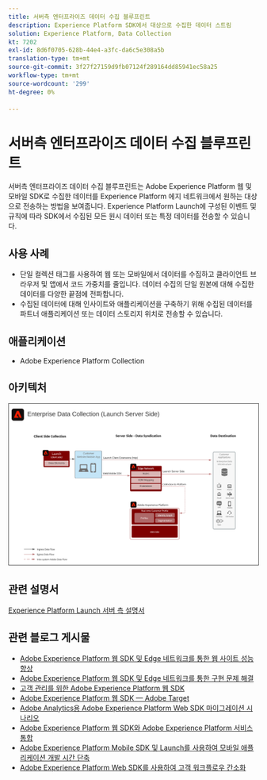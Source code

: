 ```yaml
---
title: 서버측 엔터프라이즈 데이터 수집 블루프린트
description: Experience Platform SDK에서 대상으로 수집한 데이터 스트림
solution: Experience Platform, Data Collection
kt: 7202
exl-id: 8d6f0705-628b-44e4-a3fc-da6c5e308a5b
translation-type: tm+mt
source-git-commit: 3f27f27159d9fb07124f289164dd85941ec58a25
workflow-type: tm+mt
source-wordcount: '299'
ht-degree: 0%

---
```


# 서버측 엔터프라이즈 데이터 수집 블루프린트

서버측 엔터프라이즈 데이터 수집 블루프린트는 Adobe Experience Platform 웹 및 모바일 SDK로 수집한 데이터를 Experience Platform 에지 네트워크에서 원하는 대상으로 전송하는 방법을 보여줍니다. Experience Platform Launch에 구성된 이벤트 및 규칙에 따라 SDK에서 수집된 모든 원시 데이터 또는 특정 데이터를 전송할 수 있습니다.

## 사용 사례

* 단일 컬렉션 태그를 사용하여 웹 또는 모바일에서 데이터를 수집하고 클라이언트 브라우저 및 앱에서 코드 가중치를 줄입니다. 데이터 수집의 단일 원본에 대해 수집한 데이터를 다양한 끝점에 전파합니다.
* 수집된 데이터에 대해 인사이트와 애플리케이션을 구축하기 위해 수집된 데이터를 파트너 애플리케이션 또는 데이터 스토리지 위치로 전송할 수 있습니다.

## 애플리케이션

* Adobe Experience Platform Collection

## 아키텍처

<img src="assets/entcollect.svg" alt="엔터프라이즈 데이터 수집을 위한 참조 아키텍처" style="border:1px solid #4a4a4a" />

## 관련 설명서

[Experience Platform Launch 서버 측 설명서](https://experienceleague.adobe.com/docs/launch/using/server-side-info/server-side-overview.html?lang=en#server-side-info)

## 관련 블로그 게시물

* [Adobe Experience Platform 웹 SDK 및 Edge 네트워크를 통한 웹 사이트 성능 향상](https://medium.com/adobetech/boosting-website-performance-with-adobe-experience-platform-web-sdk-and-edge-network-329fcf70fdf9)
* [Adobe Experience Platform 웹 SDK 및 Edge 네트워크를 통한 구현 문제 해결](https://medium.com/adobetech/solving-implementation-pain-points-with-adobe-experience-platform-web-sdk-and-edge-network-880b635e6819)
* [고객 관리를 위한 Adobe Experience Platform 웹 SDK](https://medium.com/adobetech/adobe-experience-platform-web-sdk-for-audience-management-751fa6d063bc)
* [Adobe Experience Platform 웹 SDK — Adobe Target](https://medium.com/adobetech/adobe-experience-platform-web-sdk-adobe-target-9b9f621d271)
* [Adobe Analytics용 Adobe Experience Platform Web SDK 마이그레이션 시나리오](https://medium.com/adobetech/adobe-experience-platform-web-sdk-migration-scenarios-for-adobe-analytics-91c255ec82b0)
* [Adobe Experience Platform 웹 SDK와 Adobe Experience Platform 서비스 통합](https://medium.com/adobetech/unify-your-adobe-experience-platform-services-with-adobe-experience-platform-web-sdk-75cf6851a9fc)
* [Adobe Experience Platform Mobile SDK 및 Launch를 사용하여 모바일 애플리케이션 개발 시간 단축](https://medium.com/adobetech/accelerate-your-mobile-application-development-with-adobe-experience-platform-mobile-sdk-and-launch-ed023536d611)
* [Adobe Experience Platform Web SDK를 사용하여 고객 워크플로우 간소화](https://medium.com/adobetech/simplifying-customer-workflows-with-adobe-experience-platform-web-sdk-4e54fe134f4a)
